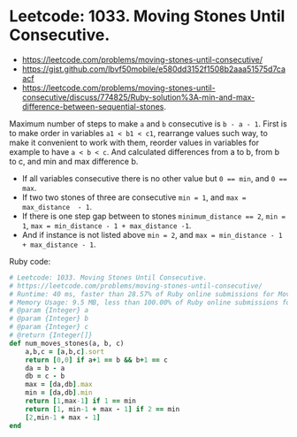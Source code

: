 # Leetcode: 1033. Moving Stones Until Consecutive.

- https://leetcode.com/problems/moving-stones-until-consecutive/
- https://gist.github.com/lbvf50mobile/e580dd3152f1508b2aaa51575d7caacf
- https://leetcode.com/problems/moving-stones-until-consecutive/discuss/774825/Ruby-solution%3A-min-and-max-difference-between-sequential-stones.

Maximum number of steps to make `a` and `b` consecutive is `b - a - 1`.
First is to make order in variables `a1 < b1 < c1`, rearrange values such way, to make it convenient to work with them, reorder values in variables for example to have `a < b < c`. And calculated differences from a to b, from b to c, and min and max difference b.

- If all variables consecutive there is no other value but `0 == min`, and `0 == max`.
- If two two stones of three are consecutive `min = 1`, and `max = max_distance  - 1`.
- If there is one step gap between to stones `minimum_distance == 2`, `min = 1`, `max = min_distance - 1 + max_distance -1`.
- And if instance is not listed above `min = 2`, and `max = min_distance - 1 + max_distance - 1`.

Ruby code:
```Ruby
# Leetcode: 1033. Moving Stones Until Consecutive.
# https://leetcode.com/problems/moving-stones-until-consecutive/
# Runtime: 40 ms, faster than 28.57% of Ruby online submissions for Moving Stones Until Consecutive.
# Memory Usage: 9.5 MB, less than 100.00% of Ruby online submissions for Moving Stones Until Consecutive.
# @param {Integer} a
# @param {Integer} b
# @param {Integer} c
# @return {Integer[]}
def num_moves_stones(a, b, c)
    a,b,c = [a,b,c].sort
    return [0,0] if a+1 == b && b+1 == c
    da = b - a
    db = c - b
    max = [da,db].max
    min = [da,db].min
    return [1,max-1] if 1 == min
    return [1, min-1 + max - 1] if 2 == min
    [2,min-1 + max - 1]
end
```